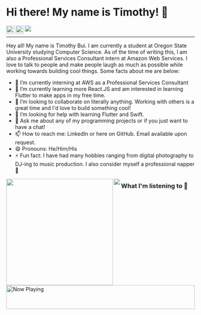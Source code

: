 # Hi there! My name is Timothy! 👋

<a href="https://kutt.it/1VgLvq" target="_blank">
  <img align="left" alt=LinkedIn" width="22px" src="https://cdn.jsdelivr.net/npm/simple-icons@v3/icons/linkedin.svg" />
</a>

<a href="https://kutt.it/Lsw8iB" target="_blank">
  <img align="left" alt="YouTube" width="22px" src="https://cdn.jsdelivr.net/npm/simple-icons@v3/icons/youtube.svg" />
</a>

![](https://komarev.com/ghpvc/?username=buitim&style=flat-square)

---

Hey all! My name is Timothy Bui. I am currently a student at Oregon State University studying Computer Science. As of the time of writing this, I am also a Professional Services Consultant intern at Amazon Web Services. I love to talk to people and make people laugh as much as possible while working towards building cool things. Some facts about me are below:

- 🔭 I’m currently interning at AWS as a Professional Services Consultant
- 🌱 I’m currently learning more React.JS and am interested in learning Flutter to make apps in my free time.
- 👯 I’m looking to collaborate on literally anything. Working with others is a great time and I'd love to build something cool!
- 🤔 I’m looking for help with learning Flutter and Swift.
- 💬 Ask me about any of my programming projects or if you just want to have a chat!
- 📫 How to reach me: LinkedIn or here on GitHub. Email available upon request.
- 😄 Pronouns: He/Him/His
- ⚡ Fun fact: I have had many hobbies ranging from digital photography to DJ-ing to music production. I also consider myself a professional napper 🛌

<a href="#">
    <img align="left" width="285px" src="https://github-readme-stats.vercel.app/api/top-langs/?username=buitim&count_private=true&show_icons=true&theme=nord" />
</a>
<a href="#">
    <img align="left" src="https://github-readme-stats.vercel.app/api?username=buitim&count_private=true&show_icons=true&theme=nord" />
</a>

<h3>What I'm listening to 🎵</h3>

<a href="#">
    <img align="left" src="https://now-playing-profile-git-master.buitim.vercel.app/now-playing" width="100%" height="64" alt="Now Playing">
</a>

